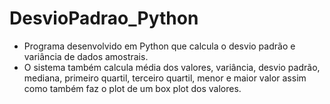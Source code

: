 # DesvioPadrao_Python
- Programa desenvolvido em Python que calcula o desvio padrão e variância de dados amostrais.
- O sistema também calcula média dos valores, variância, desvio padrão, mediana, primeiro quartil, terceiro quartil,
  menor e maior valor assim como também faz o plot de um box plot dos valores.
